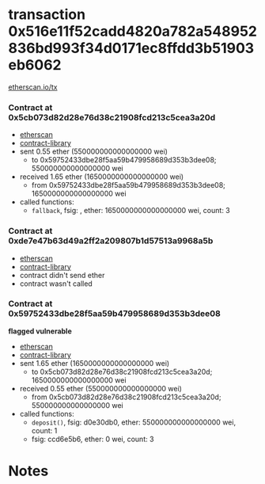 # transaction 0x516e11f52cadd4820a782a548952836bd993f34d0171ec8ffdd3b51903eb6062

[etherscan.io/tx](https://etherscan.io/tx/0x516e11f52cadd4820a782a548952836bd993f34d0171ec8ffdd3b51903eb6062)


### Contract at 0x5cb073d82d28e76d38c21908fcd213c5cea3a20d

* [etherscan](https://etherscan.io/address/0x5cb073d82d28e76d38c21908fcd213c5cea3a20d)
* [contract-library](https://contract-library.com/contracts/Ethereum/5cb073d82d28e76d38c21908fcd213c5cea3a20d)
* sent 0.55 ether (550000000000000000 wei)
    * to 0x59752433dbe28f5aa59b479958689d353b3dee08; 550000000000000000 wei
* received 1.65 ether (1650000000000000000 wei)
    * from 0x59752433dbe28f5aa59b479958689d353b3dee08; 1650000000000000000 wei
* called functions:
    * `fallback`, fsig: , ether: 1650000000000000000 wei, count: 3


### Contract at 0xde7e47b63d49a2ff2a209807b1d57513a9968a5b

* [etherscan](https://etherscan.io/address/0xde7e47b63d49a2ff2a209807b1d57513a9968a5b)
* [contract-library](https://contract-library.com/contracts/Ethereum/de7e47b63d49a2ff2a209807b1d57513a9968a5b)
* contract didn't send ether
* contract wasn't called


### Contract at 0x59752433dbe28f5aa59b479958689d353b3dee08

**flagged vulnerable**

* [etherscan](https://etherscan.io/address/0x59752433dbe28f5aa59b479958689d353b3dee08)
* [contract-library](https://contract-library.com/contracts/Ethereum/59752433dbe28f5aa59b479958689d353b3dee08)
* sent 1.65 ether (1650000000000000000 wei)
    * to 0x5cb073d82d28e76d38c21908fcd213c5cea3a20d; 1650000000000000000 wei
* received 0.55 ether (550000000000000000 wei)
    * from 0x5cb073d82d28e76d38c21908fcd213c5cea3a20d; 550000000000000000 wei
* called functions:
    * `deposit()`, fsig: d0e30db0, ether: 550000000000000000 wei, count: 1
    * fsig: ccd6e5b6, ether: 0 wei, count: 3

# Notes

